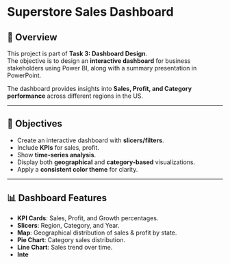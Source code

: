 # Superstore Sales Dashboard

## 📌 Overview
This project is part of **Task 3: Dashboard Design**.  
The objective is to design an **interactive dashboard** for business stakeholders using Power BI, along with a summary presentation in PowerPoint.

The dashboard provides insights into **Sales, Profit, and Category performance** across different regions in the US.

---

## 🎯 Objectives
- Create an interactive dashboard with **slicers/filters**.
- Include **KPIs** for sales, profit.
- Show **time-series analysis**.
- Display both **geographical** and **category-based** visualizations.
- Apply a **consistent color theme** for clarity.

---

## 📊 Dashboard Features
- **KPI Cards**: Sales, Profit, and Growth percentages.
- **Slicers**: Region, Category, and Year.
- **Map**: Geographical distribution of sales & profit by state.
- **Pie Chart**: Category sales distribution.
- **Line Chart**: Sales trend over time.
- **Inte**
